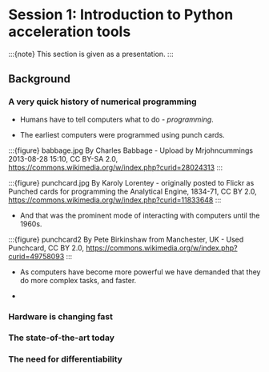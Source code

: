 # Session 1: Introduction to Python acceleration tools

:::{note}
This section is given as a presentation.
:::

## Background

### A very quick history of numerical programming

* Humans have to tell computers what to do - *programming*.

* The earliest computers were programmed using punch cards.

:::{figure} babbage.jpg
By Charles Babbage - Upload by Mrjohncummings 2013-08-28 15:10, CC BY-SA 2.0,
https://commons.wikimedia.org/w/index.php?curid=28024313
:::

:::{figure} punchcard.jpg
By Karoly Lorentey - originally posted to Flickr as Punched cards for programming the Analytical Engine, 1834-71, CC BY 2.0, https://commons.wikimedia.org/w/index.php?curid=11833648
:::

* And that was the prominent mode of interacting with computers until the
  1960s. 

:::{figure} punchcard2
By Pete Birkinshaw from Manchester, UK - Used Punchcard, CC BY 2.0, https://commons.wikimedia.org/w/index.php?curid=49758093
:::

* As computers have become more powerful we have demanded that they do more
  complex tasks, and faster.

* 


### Hardware is changing fast

### The state-of-the-art today

### The need for differentiability


